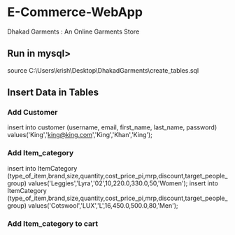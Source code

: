 # E-Commerce-WebApp
Dhakad Garments : An Online Garments Store

## Run in mysql>
source C:\Users\krish\Desktop\DhakadGarments\create_tables.sql


## Insert Data in Tables
### Add Customer
insert into customer (username, email, first_name, last_name, password) values('King','king@king.com','King','Khan','King');

### Add Item_category
insert into ItemCategory (type_of_item,brand,size,quantity,cost_price_pi,mrp,discount,target_people_group) values('Leggies','Lyra','02',10,220.0,330.0,50,'Women');
insert into ItemCategory (type_of_item,brand,size,quantity,cost_price_pi,mrp,discount,target_people_group) values('Cotswool','LUX','L',16,450.0,500.0,80,'Men');

### Add Item_category to cart

